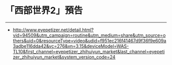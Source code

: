 # 「西部世界2」預告
--- 
 * http://www.eyepetizer.net/detail.html?vid=94509&utm_campaign=routine&utm_medium=share&utm_source=others&uid=0&resourceType=video&udid=f951ec216f41467d9f36f9e609a3adbe116dda42&vc=276&vn=3.15&deviceModel=WAS-TL10&first_channel=eyepetizer_zhihuiyun_market&last_channel=eyepetizer_zhihuiyun_market&system_version_code=24
